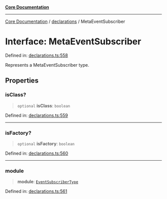 [**Core Documentation**](../../README.md)

***

[Core Documentation](../../README.md) / [declarations](../README.md) / MetaEventSubscriber

# Interface: MetaEventSubscriber

Defined in: [declarations.ts:558](https://github.com/stonemjs/core/blob/3581a30de158e951ead319c3cc6abead0be9639f/src/declarations.ts#L558)

Represents a MetaEventSubscriber type.

## Properties

### isClass?

> `optional` **isClass**: `boolean`

Defined in: [declarations.ts:559](https://github.com/stonemjs/core/blob/3581a30de158e951ead319c3cc6abead0be9639f/src/declarations.ts#L559)

***

### isFactory?

> `optional` **isFactory**: `boolean`

Defined in: [declarations.ts:560](https://github.com/stonemjs/core/blob/3581a30de158e951ead319c3cc6abead0be9639f/src/declarations.ts#L560)

***

### module

> **module**: [`EventSubscriberType`](../type-aliases/EventSubscriberType.md)

Defined in: [declarations.ts:561](https://github.com/stonemjs/core/blob/3581a30de158e951ead319c3cc6abead0be9639f/src/declarations.ts#L561)
